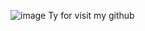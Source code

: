 ![image](https://github.com/user-attachments/assets/f177c7eb-6db1-4ff6-be7e-98f651ce4054)
Ty for visit my github 
